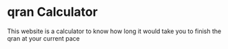 # qran Calculator 

This website is a calculator to know how long it would take you to finish the qran at your current pace
